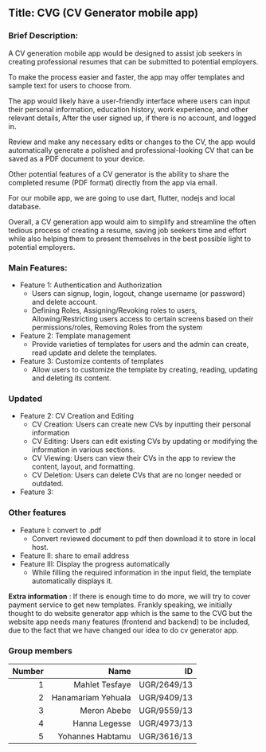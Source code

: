 ## Title: CVG (CV Generator mobile app)

### Brief Description:

A CV generation mobile app would be designed to assist job seekers in creating professional resumes that can be submitted to potential employers. 

To make the process easier and faster, the app may offer templates and sample text for users to choose from.

The app would likely have a user-friendly interface where users can input their personal information, education history, work experience, and other relevant details, After the user signed up, if there is no account, and logged in.

Review and make any necessary edits or changes to the CV, the app would automatically generate a polished and professional-looking CV that can be saved as a PDF document to your device.

Other potential features of a CV generator is  the ability to share the completed resume (PDF format) directly from the app via email.

For our mobile app, we are going to use dart, flutter, nodejs and local database.

Overall, a CV generation app would aim to simplify and streamline the often tedious process of creating a resume, saving job seekers time and effort while also helping them to present themselves in the best possible light to potential employers.

### Main Features:
- Feature 1: Authentication and Authorization
  - Users can signup, login, logout, change username (or password) and delete account.
  - Defining Roles, Assigning/Revoking roles to users, Allowing/Restricting users access to certain screens     based on their permissions/roles, Removing Roles from the system
- Feature 2: Template management
  - Provide varieties of templates for users and the admin can create, read update and delete the templates.
- Feature 3: Customize contents of templates
  - Allow users to customize the template by creating, reading, updating and deleting its content.
### Updated
- Feature 2: CV Creation and Editing
  - CV Creation: Users can create new CVs by inputting their personal information
  - CV Editing: Users can edit existing CVs by updating or modifying the information in various sections.
  - CV Viewing: Users can view their CVs in the app to review the content, layout, and formatting. 
  - CV Deletion: Users can delete CVs that are no longer needed or outdated.
- Feature 3: 
### Other features
- Feature I: convert to .pdf
  - Convert reviewed document to pdf then download it to store in local host.
- Feature II: share to email address 
- Feature III: Display the progress automatically
  - While filling the required information in the input field, the template automatically displays it.

**Extra information** : If there is enough time to do more, we will try to cover payment service to get new templates. Frankly speaking, we initially thought to do website generator app which is the same to the CVG but the website app needs many features (frontend and backend) to be included, due to the fact that we have changed our idea to do cv generator app.

### Group members
| Number | Name | ID |
| ---: | ---: | ---: |
| 1 | Mahlet Tesfaye | UGR/2649/13 |
| 2 | Hanamariam Yehuala | UGR/9409/13 |
| 3 | Meron Abebe | UGR/9559/13 |
| 4 | Hanna Legesse | UGR/4973/13 |
| 5 | Yohannes Habtamu | UGR/3616/13 |

